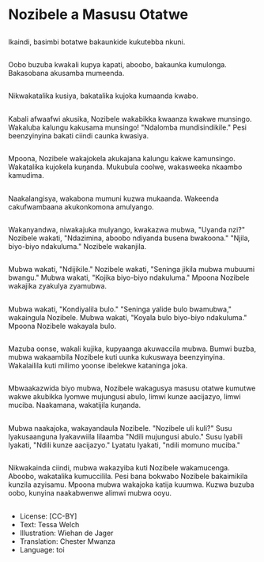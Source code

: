 # Nozibele a Masusu Otatwe

##
Ikaindi, basimbi botatwe bakaunkide kukutebba nkuni.

##
Oobo buzuba kwakali kupya kapati, aboobo, bakaunka kumulonga. Bakasobana akusamba mumeenda.

##
Nikwakatalika kusiya, bakatalika kujoka kumaanda kwabo.

##
Kabali afwaafwi akusika, Nozibele wakabikka kwaanza kwakwe munsingo. Wakaluba kalungu kakusama munsingo! "Ndalomba mundisindikile." Pesi beenzyinyina bakati ciindi caunka kwasiya.

##
Mpoona, Nozibele wakajokela akukajana kalungu kakwe kamunsingo. Wakatalika kujokela kuŋanda. Mukubula coolwe, wakasweeka nkaambo kamudima.

##
Naakalangisya, wakabona mumuni kuzwa mukaanda. Wakeenda cakufwambaana akukonkomona amulyango.

##
Wakanyandwa, niwakajuka mulyango, kwakazwa mubwa, "Uyanda nzi?" Nozibele wakati, "Ndazimina, aboobo ndiyanda busena bwakoona." "Njila, biyo-biyo ndakuluma." Nozibele wakanjila.

##
Mubwa wakati, "Ndijikile." Nozibele wakati, "Seninga jikila mubwa mubuumi bwangu." Mubwa wakati, "Kojika biyo-biyo ndakuluma." Mpoona Nozibele wakajika zyakulya zyamubwa.

##
Mubwa wakati, "Kondiyalila bulo." "Seninga yalide bulo bwamubwa," wakaingula Nozibele. Mubwa wakati, "Koyala bulo biyo-biyo ndakuluma." Mpoona Nozibele wakayala bulo.

##
Mazuba oonse, wakali kujika, kupyaanga akuwaccila mubwa. Bumwi buzba, mubwa wakaambila Nozibele kuti uunka kukuswaya beenzyinyina. Wakalailila kuti milimo yoonse ibelekwe kataninga joka.

##
Mbwaakazwida biyo mubwa, Nozibele wakagusya masusu otatwe kumutwe wakwe akubikka lyomwe mujungusi abulo, limwi kunze aacijazyo, limwi muciba. Naakamana, wakatijila kuŋanda.

##
Mubwa naakajoka, wakayandaula Nozibele. "Nozibele uli kuli?" Susu lyakusaanguna lyakavwiila lilaamba "Ndili mujungusi abulo." Susu lyabili lyakati, "Ndili kunze aacijazyo." Lyatatu lyakati, "ndili momuno muciba."

##
Nikwakainda ciindi, mubwa wakazyiba kuti Nozibele wakamucenga. Aboobo, wakatalika kumuccilila. Pesi bana bokwabo Nozibele bakaimikila kunzila azyisamu. Mpoona mubwa wakajoka katija kuumwa. Kuzwa buzuba oobo, kunyina naakabwenwe alimwi mubwa ooyu.

##
* License: [CC-BY]
* Text: Tessa Welch
* Illustration: Wiehan de Jager
* Translation: Chester Mwanza
* Language: toi
